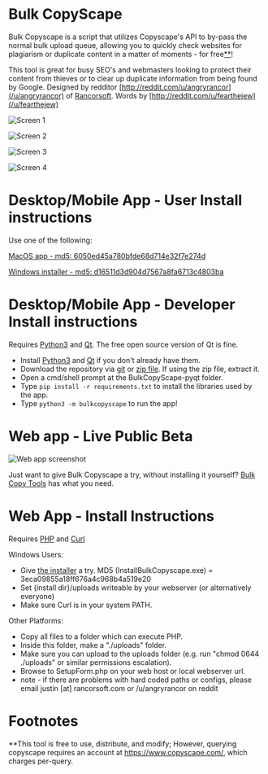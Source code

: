 Bulk CopyScape
=============

Bulk Copyscape is a script that utilizes Copyscape's API to by-pass the normal bulk upload queue, allowing you to quickly check websites for plagiarism or duplicate content in a matter of moments - for free[**](#footnotes)!

This tool is great for busy SEO's and webmasters looking to protect their content from thieves or to clear up duplicate information from being found by Google.
Designed by redditor [http://reddit.com/u/angryrancor](/u/angryrancor) of [Rancorsoft](http://rancorsoft.com). Words by [http://reddit.com/u/fearthejew](/u/fearthejew)

![Screen 1](ss1.png)

![Screen 2](ss2.png)

![Screen 3](ss3.png)

![Screen 4](ss4.png)

Desktop/Mobile App - User Install instructions
=============

Use one of the following:

[MacOS app - md5: 6050ed45a780bfde68d714e32f7e274d](https://github.com/angryrancor/BulkCopyscape/blob/master/BulkCopyScape-pyqt/release/MacOS/BulkCopyScape.zip)

[Windows installer - md5: d16511d3d904d7567a8fa6713c4803ba](https://github.com/angryrancor/BulkCopyscape/blob/master/BulkCopyScape-pyqt/release/Windows/BulkCopyscape_Install.exe)

Desktop/Mobile App - Developer Install instructions
=============

Requires [Python3](https://www.python.org/downloads/) and [Qt](https://www.qt.io/download). The free open source version of Qt is fine.

* Install [Python3](https://www.python.org/downloads/) and [Qt](https://www.qt.io/download) if you don't already have them.
* Download the repository via [git](https://github.com/angryrancor/BulkCopyscape.git) or [zip file](https://github.com/angryrancor/BulkCopyscape/archive/master.zip). If using the zip file, extract it.
* Open a cmd/shell prompt at the BulkCopyScape-pyqt folder.
* Type `pip install -r requirements.txt` to install the libraries used by the app.
* Type `python3 -m bulkcopyscape` to run the app!


Web app - Live Public Beta
=============

![Web app screenshot](http://rancorsoft.com/images/logos/bulkcopytools_sm.png)

Just want to give Bulk Copyscape a try, without installing it yourself?  [Bulk Copy Tools](https://bulkcopytools.com) has what you need.

Web App - Install Instructions
=============

Requires [PHP](http://php.net) and [Curl](http://curl.haxx.se)

Windows Users:

* Give [the installer](https://github.com/angryrancor/BulkCopyscape/blob/master/BulkCopyScape-Web/windows-installer/Installer/InstallBulkCopyscape.exe) a try.  MD5 (InstallBulkCopyscape.exe) = 3eca09855a18ff676a4c968b4a519e20
* Set {install dir}/uploads writeable by your webserver (or alternatively everyone)
* Make sure Curl is in your system PATH.

Other Platforms:

* Copy all files to a folder which can execute PHP.  
* Inside this folder, make a "./uploads" folder.
* Make sure you can upload to the uploads folder (e.g. run "chmod 0644 ./uploads" or similar permissions escalation).
* Browse to SetupForm.php on your web host or local webserver url.
* note - if there are problems with hard coded paths or configs, please email justin [at] rancorsoft.com or /u/angryrancor on reddit

Footnotes
=============
**This tool is free to use, distribute, and modify; However, querying copyscape requires an account at https://www.copyscape.com/, which charges per-query.